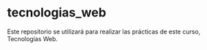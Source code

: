 # tecnologias_web
Este repositorio se utilizará para realizar las prácticas de este curso, Tecnologías Web.
